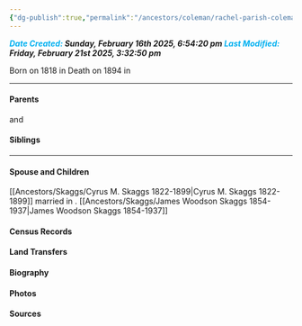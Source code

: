```yaml
---
{"dg-publish":true,"permalink":"/ancestors/coleman/rachel-parish-coleman-1818-1894/","tags":["Rachel-Parish-Coleman"]}
---
```


***<font color="#00b0f0">Date Created:</font> Sunday, February 16th 2025, 6:54:20 pm*
*<font color="#00b0f0">Last Modified:</font> Friday, February 21st 2025, 3:32:50 pm***

Born on  1818 in <!-- link to place -->
Death on 1894 in <!-- link to place -->

---
#### Parents

<!-- Link to father --> and <!-- Link to mother-->
#### Siblings
<!-- Link to sibling -->

---
#### Spouse and Children
[[Ancestors/Skaggs/Cyrus M. Skaggs 1822-1899\|Cyrus M. Skaggs 1822-1899]]   married <!-- link to date --> in <!-- link to place -->.
[[Ancestors/Skaggs/James Woodson Skaggs 1854-1937\|James Woodson Skaggs 1854-1937]]
#### Census Records

#### Land Transfers

#### Biography

#### Photos

#### Sources

